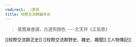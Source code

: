 ```yaml
---
redirect: ./首頁
title: 校際交流群編年史
---
```

> 風簷展書讀，古道照顏色
> ----文天祥《正氣歌》

[[校際交流群正史]]
[[校際交流群野史、雜史、趣聞]]
[[人物傳記]]